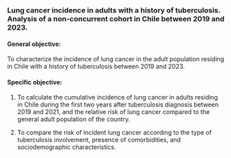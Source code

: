 ### Lung cancer incidence in adults with a history of tuberculosis. Analysis of a non-concurrent cohort in Chile between 2019 and 2023.

#### General objective:
To characterize the incidence of lung cancer in the adult population residing in Chile with a history of tuberculosis between 2019 and 2023.

#### Specific objective:
1. To calculate the cumulative incidence of lung cancer in adults residing in Chile during the first two years after tuberculosis diagnosis between 2019 and 2021, and the relative risk of lung cancer compared to the general adult population of the country.

2. To compare the risk of incident lung cancer according to the type of tuberculosis involvement, presence of comorbidities, and sociodemographic characteristics.


